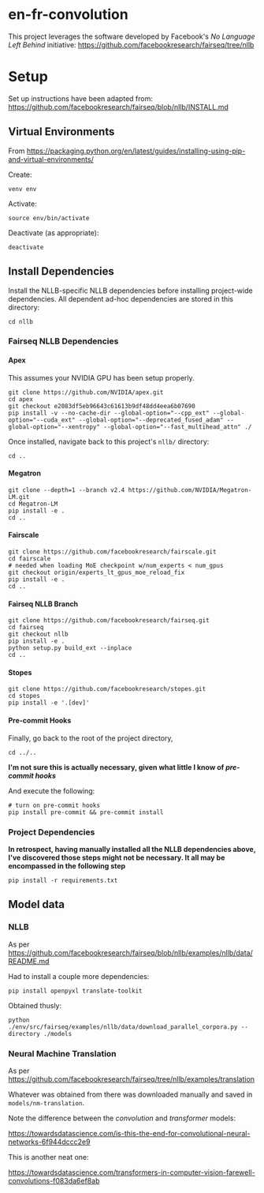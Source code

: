 en-fr-convolution
=================

This project leverages the software developed by Facebook's _No Language Left Behind_ initiative: https://github.com/facebookresearch/fairseq/tree/nllb

# Setup

Set up instructions have been adapted from: https://github.com/facebookresearch/fairseq/blob/nllb/INSTALL.md

## Virtual Environments

From https://packaging.python.org/en/latest/guides/installing-using-pip-and-virtual-environments/

Create:

```
venv env
```

Activate:

```
source env/bin/activate
```

Deactivate (as appropriate):

```
deactivate
```

## Install Dependencies

Install the NLLB-specific NLLB dependencies before installing project-wide dependencies. All dependent ad-hoc dependencies are stored in this directory:

```
cd nllb
```

### Fairseq NLLB Dependencies

#### Apex

This assumes your NVIDIA GPU has been setup properly.

```
git clone https://github.com/NVIDIA/apex.git
cd apex
git checkout e2083df5eb96643c61613b9df48dd4eea6b07690
pip install -v --no-cache-dir --global-option="--cpp_ext" --global-option="--cuda_ext" --global-option="--deprecated_fused_adam" --global-option="--xentropy" --global-option="--fast_multihead_attn" ./
```

Once installed, navigate back to this project's `nllb/` directory:

```
cd ..
```

#### Megatron

```
git clone --depth=1 --branch v2.4 https://github.com/NVIDIA/Megatron-LM.git
cd Megatron-LM
pip install -e .
cd ..
```

#### Fairscale

```
git clone https://github.com/facebookresearch/fairscale.git
cd fairscale
# needed when loading MoE checkpoint w/num_experts < num_gpus
git checkout origin/experts_lt_gpus_moe_reload_fix
pip install -e .
cd ..
```

#### Fairseq NLLB Branch

```
git clone https://github.com/facebookresearch/fairseq.git
cd fairseq
git checkout nllb
pip install -e .
python setup.py build_ext --inplace
cd ..
```


#### Stopes

```
git clone https://github.com/facebookresearch/stopes.git
cd stopes
pip install -e '.[dev]'
```

#### Pre-commit Hooks

Finally, go back to the root of the project directory,

```
cd ../..
```

**I'm not sure this is actually necessary, given what little I know of _pre-commit hooks_**

And execute the following:

```
# turn on pre-commit hooks
pip install pre-commit && pre-commit install
```

### Project Dependencies

**In retrospect, having manually installed all the NLLB dependencies above, I've discovered those steps might not be necessary. It all may be encompassed in the following step**

```
pip install -r requirements.txt
```

## Model data

### NLLB

As per https://github.com/facebookresearch/fairseq/blob/nllb/examples/nllb/data/README.md

Had to install a couple more dependencies:

```
pip install openpyxl translate-toolkit
```

Obtained thusly:

```
python ./env/src/fairseq/examples/nllb/data/download_parallel_corpora.py --directory ./models
```

### Neural Machine Translation

As per https://github.com/facebookresearch/fairseq/tree/nllb/examples/translation

Whatever was obtained from there was downloaded manually and saved in `models/nm-translation`.

Note the difference between the _convolution_ and _transformer_ models:

https://towardsdatascience.com/is-this-the-end-for-convolutional-neural-networks-6f944dccc2e9

This is another neat one:

https://towardsdatascience.com/transformers-in-computer-vision-farewell-convolutions-f083da6ef8ab

